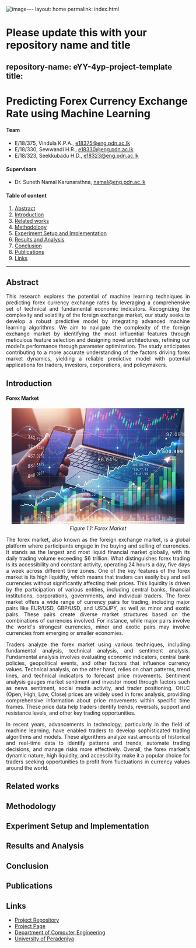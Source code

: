 ![image](https://github.com/cepdnaclk/e18-4yp-Predicting-Forex-Currency-Exchange-Rate-using-Machine-Learning/assets/73634341/08c23186-148b-4201-98ac-92195192b184)---
layout: home
permalink: index.html

# Please update this with your repository name and title
repository-name: eYY-4yp-project-template
title:
---

[comment]: # "This is the standard layout for the project, but you can clean this and use your own template"

# Predicting Forex Currency Exchange Rate using Machine Learning

#### Team

- E/18/375, Vindula K.P.A., [e18375@eng.pdn.ac.lk](mailto:e18375@eng.pdn.ac.lk)
- E/18/330, Sewwandi H.R., [e18330@eng.pdn.ac.lk](mailto:e18330@eng.pdn.ac.lk)
- E/18/323, Seekkubadu H.D., [e18323@eng.pdn.ac.lk](mailto:e18323@eng.pdn.ac.lk)

#### Supervisors

- Dr. Suneth Namal Karunarathna, [namal@eng.pdn.ac.lk](mailto:namal@eng.pdn.ac.lk)


#### Table of content

1. [Abstract](#abstract)
2. [Introduction](#introduction)
3. [Related works](#related-works)
4. [Methodology](#methodology)
5. [Experiment Setup and Implementation](#experiment-setup-and-implementation)
6. [Results and Analysis](#results-and-analysis)
7. [Conclusion](#conclusion)
8. [Publications](#publications)
9. [Links](#links)

---

<!-- 
DELETE THIS SAMPLE before publishing to GitHub Pages !!!
This is a sample image, to show how to add images to your page. To learn more options, please refer [this](https://projects.ce.pdn.ac.lk/docs/faq/how-to-add-an-image/)
![Sample Image](./images/sample.png) 
-->


## Abstract

<p style="text-align: justify;">
This research explores the potential of machine learning techniques in predicting forex currency exchange rates by leveraging a comprehensive set of technical and fundamental economic indicators. Recognizing the complexity and volatility of the foreign exchange market, our study seeks to develop a robust predictive model by integrating advanced machine learning algorithms. We aim to navigate the complexity of the foreign exchange market by identifying the most influential features through meticulous feature selection and designing novel architectures, refining our model’s performance through parameter optimization. The study anticipates contributing to a more accurate understanding of the factors driving forex market dynamics, yielding a reliable predictive model with potential applications for traders, investors, corporations, and policymakers.
</p>

## Introduction 

#### Forex Market

<p align="center">
  <img src="./images/forex.jpg" alt="Forex Market">
  <br>
  <em>Figure 1.1: Forex Market</em>
</p>


<p style="text-align: justify;">
The forex market, also known as the foreign exchange market, is a global platform where participants engage in the buying and selling of currencies. It stands as the largest and most liquid financial market globally, with its daily trading volume exceeding $6 trillion. What distinguishes forex trading is its accessibility and constant activity, operating 24 hours a day, five days a week across different time zones. One of the key features of the forex market is its high liquidity, which means that traders can easily buy and sell currencies without significantly affecting their prices. This liquidity is driven by the participation of various entities, including central banks, financial institutions, corporations, governments, and individual traders. The forex market offers a wide range of currency pairs for trading, including major pairs like EUR/USD, GBP/USD, and USD/JPY, as well as minor and exotic pairs. These pairs create diverse market structures based on the combinations of currencies involved. For instance, while major pairs involve the world's strongest currencies, minor and exotic pairs may involve currencies from emerging or smaller economies.
</p>
<p style="text-align: justify;">
Traders analyze the forex market using various techniques, including fundamental analysis, technical analysis, and sentiment analysis. Fundamental analysis involves evaluating economic indicators, central bank policies, geopolitical events, and other factors that influence currency values. Technical analysis, on the other hand, relies on chart patterns, trend lines, and technical indicators to forecast price movements. Sentiment analysis gauges market sentiment and investor mood through factors such as news sentiment, social media activity, and trader positioning. OHLC (Open, High, Low, Close) prices are widely used in forex analysis, providing comprehensive information about price movements within specific time frames. These price data help traders identify trends, reversals, support and resistance levels, and other key trading opportunities.
</p>
<p style="text-align: justify;">
In recent years, advancements in technology, particularly in the field of machine learning, have enabled traders to develop sophisticated trading algorithms and models. These algorithms analyze vast amounts of historical and real-time data to identify patterns and trends, automate trading decisions, and manage risks more effectively. Overall, the forex market's dynamic nature, high liquidity, and accessibility make it a popular choice for traders seeking opportunities to profit from fluctuations in currency values around the world.
</p>

## Related works

## Methodology

## Experiment Setup and Implementation

## Results and Analysis

## Conclusion

## Publications
[//]: # "Note: Uncomment each once you uploaded the files to the repository"

<!-- 1. [Semester 7 report](./) -->
<!-- 2. [Semester 7 slides](./) -->
<!-- 3. [Semester 8 report](./) -->
<!-- 4. [Semester 8 slides](./) -->
<!-- 5. Author 1, Author 2 and Author 3 "Research paper title" (2021). [PDF](./). -->


## Links

[//]: # ( NOTE: EDIT THIS LINKS WITH YOUR REPO DETAILS )

- [Project Repository](https://github.com/cepdnaclk/e18-4yp-Predicting-Forex-Currency-Exchange-Rate-using-Machine-Learning)
- [Project Page](https://cepdnaclk.github.io/e18-4yp-Predicting-Forex-Currency-Exchange-Rate-using-Machine-Learning)
- [Department of Computer Engineering](http://www.ce.pdn.ac.lk/)
- [University of Peradeniya](https://eng.pdn.ac.lk/)

[//]: # "Please refer this to learn more about Markdown syntax"
[//]: # "https://github.com/adam-p/markdown-here/wiki/Markdown-Cheatsheet"
